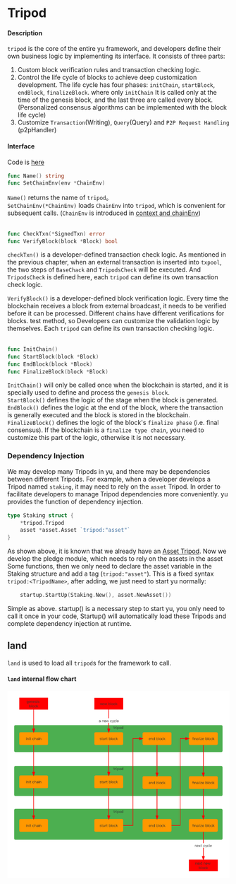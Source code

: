 # Tripod  
#### Description
`tripod` is the core of the entire yu framework, and developers define their own business logic by implementing its interface. It consists of three parts:  
1.  Custom block verification rules and transaction checking logic.   
2.  Control the life cycle of blocks to achieve deep customization development. The life cycle has four phases: `initChain`, `startBlock`, `endBlock`, `finalizeBlock`. where only `initChain`
    It is called only at the time of the genesis block, and the last three are called every block. (Personalized consensus algorithms can be implemented with the block life cycle)   
3. Customize `Transaction`(Writing), `Query`(Query) and `P2P Request Handling` (p2pHandler) 
#### Interface  
Code is [here](https://github.com/yu-org/yu/blob/master/core/tripod/tripod.go)  

```go
func Name() string
func SetChainEnv(env *ChainEnv)
```
`Name()` returns the name of `tripod`。  
`SetChainEnv(*ChainEnv)` loads `ChainEnv` into `tripod`, which is convenient for subsequent calls. (`ChainEnv` is introduced in [context and chainEnv](5.2context与chainEnv.md))

## 
```go
func CheckTxn(*SignedTxn) error
func VerifyBlock(block *Block) bool
``` 
`checkTxn()` is a developer-defined transaction check logic. As mentioned in the previous chapter, when an external transaction is inserted into `txpool`, the two steps of `BaseChack` and `TripodsCheck` will be executed.
And `TripodsCheck` is defined here, each `tripod` can define its own transaction check logic.    

`VerifyBlock()` is a developer-defined block verification logic. Every time the blockchain receives a block from external broadcast, it needs to be verified before it can be processed. Different chains have different verifications for blocks. test method, so
Developers can customize the validation logic by themselves. Each `tripod` can define its own transaction checking logic.

##  
```go
func InitChain() 
func StartBlock(block *Block) 
func EndBlock(block *Block)
func FinalizeBlock(block *Block)
```  
`InitChain()` will only be called once when the blockchain is started, and it is specially used to define and process the `genesis block`.  
`StartBlock()` defines the logic of the stage when the block is generated.    
`EndBlock()` defines the logic at the end of the block, where the transaction is generally executed and the block is stored in the blockchain.     
`FinalizeBlock()` defines the logic of the block's `finalize phase` (i.e. final consensus). If the blockchain is a `finalize type chain`, you need to customize this part of the logic, otherwise it is not necessary.

### Dependency Injection
We may develop many Tripods in yu, and there may be dependencies between different Tripods. For example, when a developer develops a Tripod named `staking`, it may need to rely on the `asset` Tripod.
In order to facilitate developers to manage Tripod dependencies more conveniently. yu provides the function of dependency injection.
```go
type Staking struct {
	*tripod.Tripod
	asset *asset.Asset `tripod:"asset"`
}
```   
As shown above, it is known that we already have an [Asset Tripod](https://github.com/yu-org/yu/blob/master/apps/asset/transfer.go). Now we develop the pledge module, which needs to rely on the assets in the asset
Some functions, then we only need to declare the asset variable in the Staking structure and add a tag (`tripod:"asset"`).
This is a fixed syntax `tripod:<TripodName>`, after adding, we just need to start yu normally:
```go
    startup.StartUp(Staking.New(), asset.NewAsset())
```
Simple as above. startup() is a necessary step to start yu, you only need to call it once in your code, Startup() will automatically load these Tripods and complete dependency injection at runtime.


## land
`land` is used to load all `tripod`s for the framework to call.
#### `land` internal flow chart
![image](land内部流程图.png)

 